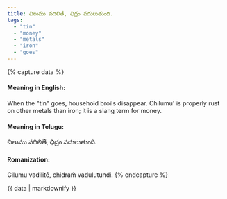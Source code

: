 ```yaml
---
title: చిలుము వదిలితే, ఛిద్రం వదులుతుంది.
tags:
  - "tin"
  - "money"
  - "metals"
  - "iron"
  - "goes"
---
```


{% capture data %}
#### Meaning in English:
When the "tin" goes, household broils disappear.
Chilumu' is properly rust on other metals than iron; it is a slang term for money.

#### Meaning in Telugu:
చిలుము వదిలితే, ఛిద్రం వదులుతుంది.

#### Romanization:
Cilumu vadilitē, chidraṁ vadulutundi.
{% endcapture %}

{{ data | markdownify }}

